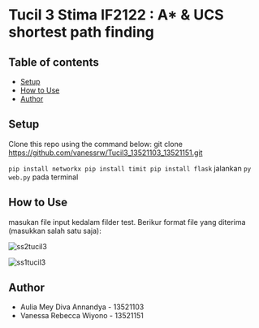 # Tucil 3 Stima IF2122 : A* & UCS shortest path finding

## Table of contents
* [Setup](#setup)
* [How to Use](#How-to-Use)
* [Author](#author)

## Setup

Clone this repo using the command below: 
git clone https://github.com/vanessrw/Tucil3_13521103_13521151.git

`
pip install networkx
pip install timit
pip install flask
`
jalankan `py web.py` pada terminal

## How to Use
masukan file input kedalam filder test. Berikur format file yang diterima (masukkan salah satu saja):

![ss2tucil3](https://user-images.githubusercontent.com/64979714/231491013-c0a12f40-10f1-45c1-98bc-7b3bc90e536a.png)

![ss1tucil3](https://user-images.githubusercontent.com/64979714/231490690-15deafb5-c4bd-4189-86c9-2288ac037f7d.png)

## Author
* Aulia Mey Diva Annandya - 13521103
* Vanessa Rebecca Wiyono - 13521151
